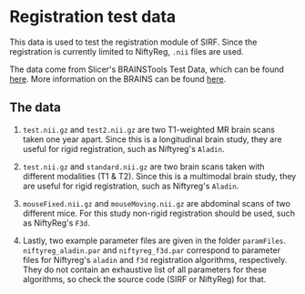 # Registration test data

This data is used to test the registration module of SIRF. Since the registration is currently limited to NiftyReg, `.nii` files are used.

The data come from Slicer's BRAINSTools Test Data, which can be found [here](http://midas.kitware.com/item/view/483). More information on the BRAINS can be found [here](https://www.slicer.org/wiki/Documentation/4.8/Modules/BRAINSFit).

## The data

1. `test.nii.gz` and `test2.nii.gz` are two T1-weighted MR brain scans taken one year apart. Since this is a longitudinal brain study, they are useful for rigid registration, such as Niftyreg's `Aladin`.

2. `test.nii.gz` and `standard.nii.gz` are two brain scans taken with different modalities (T1 & T2). Since this is a multimodal brain study, they are useful for rigid registration, such as Niftyreg's `Aladin`.

3. `mouseFixed.nii.gz` and `mouseMoving.nii.gz` are abdominal scans of two different mice. For this study non-rigid registration should be used, such as NiftyReg's `F3d`.

4. Lastly, two example parameter files are given in the folder `paramFiles`. `niftyreg_aladin.par` and `niftyreg_f3d.par` correspond to parameter files for Niftyreg's `aladin` and `f3d` registration algorithms, respectively. They do not contain an exhaustive list of all parameters for these algorithms, so check the source code (SIRF or NiftyReg) for that.